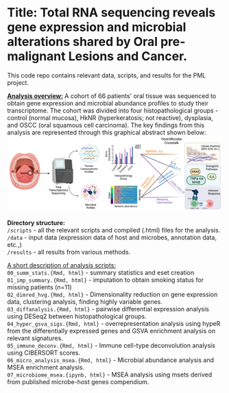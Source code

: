 <h1> Title: Total RNA sequencing reveals gene expression and microbial alterations shared by Oral pre-malignant Lesions and Cancer. </h1>

This code repo contains relevant data, scripts, and results for the PML project.

<u>**Analysis overview:**</u>
A cohort of 66 patients' oral tissue was sequenced to obtain gene expression and microbial abundance profiles to study their transcriptome. The cohort was divided into four histopathological groups - control (normal mucosa), HkNR (hyperkeratosis; not reactive), dysplasia, and OSCC (oral squamous cell carcinoma). The key findings from this analysis are represented through this graphical abstract shown below:![Graphical Abstract](GraphicalAbstract.png)


**Directory structure:** <br />
`/scripts` - all the relevant scripts and compiled (.html) files for the analysis. <br />
`/data` - input data (expression data of host and microbes, annotation data, etc.,) <br />
`/results` - all results from various methods. <br />

<u>A short description of analysis scripts: </u> <br />
`00_summ_stats.{Rmd, html}` - summary statistics and eset creation <br />
`01_imp_summary.{Rmd, html}` - imputation to obtain smoking status for missing patients (n=11) <br />
`02_dimred_hvg.{Rmd, html}` - Dimensionality reduction on gene expression data, clustering analysis, finding highly variable genes. <br />
`03_diffanalysis.{Rmd, html}` - pairwise differential expression analysis using DESeq2 between histopathological groups. <br />
`04_hyper_gsva_sigs.{Rmd, html}` - overrepresentation analysis using hypeR from the differentially expressed genes and GSVA enrichment analysis on relevant signatures. <br />
`05_immune_deconv.{Rmd, html}` - Immune cell-type deconvolution analysis using CIBERSORT scores. <br />
`06_micro_analysis_msea.{Rmd, html}` - Microbial abundance analysis and MSEA enrichment analysis. <br />
`07_microbiome_msea.{ipynb, html}` - MSEA analysis using msets derived from published microbe-host genes compendium. <br />
